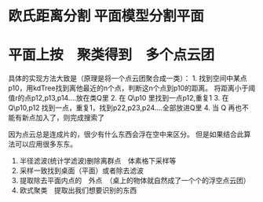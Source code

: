 # 欧氏距离分割 平面模型分割平面　
# 平面上按　聚类得到　多个点云团

具体的实现方法大致是（原理是将一个点云团聚合成一类）：
    1. 找到空间中某点p10，用kdTree找到离他最近的n个点，判断这n个点到p10的距离。
	将距离小于阈值r的点p12,p13,p14....放在类Q里
    2. 在 Q\p10 里找到一点p12,重复1
    3. 在 Q\p10,p12 找到一点，重复1，找到p22,p23,p24....全部放进Q里
    4. 当 Q 再也不能有新点加入了，则完成搜索了
 
因为点云总是连成片的，很少有什么东西会浮在空中来区分。
但是如果结合此算法可以应用很多东东。
 
   1. 半径滤波(统计学滤波)删除离群点　体素格下采样等
   2. 采样一致找到桌面（平面）或者除去滤波
   3. 提取除去平面内点的　外点　（桌上的物体就自然成了一个个的浮空点云团）
   4. 欧式聚类　提取出我们想要识别的东西
